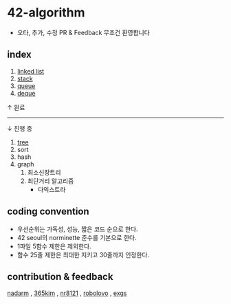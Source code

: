 # 42-algorithm

- 오타, 추가, 수정 PR & Feedback 무조건 환영합니다

## index
1. [linked list](./linked_list)
1. [stack](./stack)
1. [queue](./queue)
1. [deque](./deque)

↑ 완료

-----------------------
↓ 진행 중
1. [tree](./tree)
1. sort
1. hash
1. graph
	1. 최소신장트리
	1. 최단거리 알고리즘
		- 다익스트라


## coding convention
- 우선순위는 가독성, 성능, 짧은 코드 순으로 한다.
- 42 seoul의 norminette 준수를 기본으로 한다.
- 1파일 5함수 제한은 제외한다.
- 함수 25줄 제한은 최대한 지키고 30줄까지 인정한다.

## contribution & feedback
[nadarm](https://github.com/nadarm)
, [365kim](https://github.com/365kim)
, [nr8121](https://github.com/nr8121)
, [robolovo](https://github.com/robolovo)
, [exgs](https://github.com/exgs)
